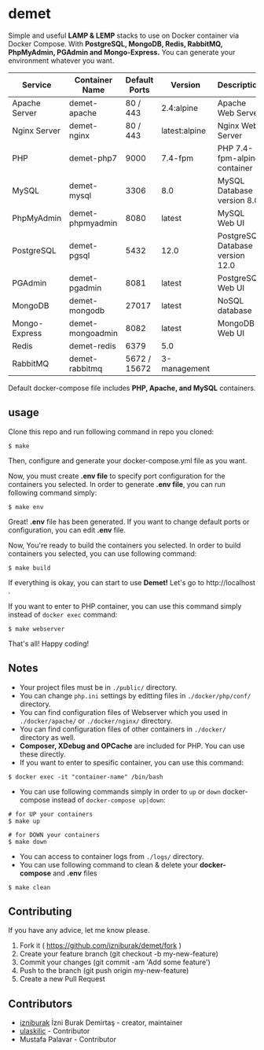 # demet

Simple and useful **LAMP & LEMP** stacks to use on Docker container via Docker Compose. With **PostgreSQL, MongoDB, Redis, RabbitMQ, PhpMyAdmin, PGAdmin and Mongo-Express.** You can generate your environment whatever you want. 

| Service       | Container Name   | Default Ports | Version       | Description                      |
|---------------|------------------|---------------|---------------|----------------------------------|
| Apache Server | demet-apache     | 80 / 443      | 2.4:alpine    | Apache Web Server                |
| Nginx Server  | demet-nginx      | 80 / 443      | latest:alpine | Nginx Web Server                 |
| PHP           | demet-php7       | 9000          | 7.4-fpm       | PHP 7.4-fpm-alpine container     |
| MySQL         | demet-mysql      | 3306          | 8.0           | MySQL Database version 8.0       |
| PhpMyAdmin    | demet-phpmyadmin | 8080          | latest        | MySQL Web UI                     |
| PostgreSQL    | demet-pgsql      | 5432          | 12.0          | PostgreSQL Database version 12.0 |
| PGAdmin       | demet-pgadmin    | 8081          | latest        | PostgreSQL Web UI                |
| MongoDB       | demet-mongodb    | 27017         | latest        | NoSQL database                   |
| Mongo-Express | demet-mongoadmin | 8082          | latest        | MongoDB Web UI                   |
| Redis         | demet-redis      | 6379          | 5.0           |                                  |
| RabbitMQ      | demet-rabbitmq   | 5672 / 15672  | 3-management  |                                  |

Default docker-compose file includes **PHP, Apache, and MySQL** containers.

## usage
Clone this repo and run following command in repo you cloned:

```
$ make
```
Then, configure and generate your docker-compose.yml file as you want.

Now, you must create **.env file** to specify port configuration for the containers you selected. In order to generate **.env file**, you can run following command simply:
```
$ make env
```
Great! **.env** file has been generated.
If you want to change default ports or configuration,
you can edit **.env** file.

Now, You're ready to build the containers you selected.
In order to build containers you selected, you can use following command:
```
$ make build
```
If everything is okay, you can start to use **Demet!**
Let's go to http://localhost .

If you want to enter to PHP container, you can use this command simply instead of `docker exec` command:
```
$ make webserver
```
That's all! Happy coding!

## Notes
- Your project files must be in `./public/` directory.
- You can change `php.ini` settings by editting files in `./docker/php/conf/` directory.
- You can find configuration files of Webserver which you used in `./docker/apache/` or `./docker/nginx/` directory.
- You can find configuration files of other containers in `./docker/` directory as well.
- **Composer, XDebug and OPCache** are included for PHP. You can use these directly.
- If you want to enter to spesific container, you can use this command: 
```
$ docker exec -it "container-name" /bin/bash
```
- You can use following commands simply in order to `up` or `down` docker-compose instead of `docker-compose up|down`:
```
# for UP your containers
$ make up

# for DOWN your containers
$ make down
```
- You can access to container logs from `./logs/` directory.
- You can use following command to clean & delete your **docker-compose** and **.env** files
```
$ make clean
```

## Contributing
If you have any advice, let me know please.

1. Fork it ( https://github.com/izniburak/demet/fork )
2. Create your feature branch (git checkout -b my-new-feature)
3. Commit your changes (git commit -am 'Add some feature')
4. Push to the branch (git push origin my-new-feature)
5. Create a new Pull Request

## Contributors

- [izniburak](https://github.com/izniburak) İzni Burak Demirtaş - creator, maintainer
- [ulaskilic](https://github.com/ulaskilic) - Contributor
- Mustafa Palavar - Contributor
